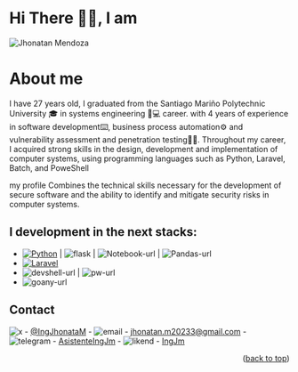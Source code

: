 # Hi There 👋🏽​​, I am
![Jhonatan Mendoza](https://github.com/IngJhonatanM/IngJhonatanM-/assets/118300542/37668d6e-b0b1-42af-a8c8-40b97ad01200)

# About me

I have 27 years old, I graduated from the Santiago Mariño Polytechnic University 🎓 in systems engineering 👔💻 career.
with 4 years of experience in software development⌨️, business process automation⚙️ and vulnerability assessment and penetration testing🕵🏽.
Throughout my career, I acquired strong skills in the design, development and implementation of computer systems, using programming languages ​​​​such as Python, Laravel, Batch, and PoweShell

my profile Combines the technical skills necessary for the development of secure software and the ability to identify and mitigate security risks in computer systems.



I development in the next stacks:
---
* [![Python][python.com]][python-url]  |   ![flask][flask-url]  |   ![Notebook-url]  |   ![Pandas-url]
* [![Laravel][Laravel.com]][Laravel-url]
* ![devshell-url]  | ![pw-url]
* ![goany-url]
  
<!-- CONTACT -->
## Contact

![x][x-url] - [@IngJhonataM](https://x.com/IngJhonataM) - ![email][email-url] - <a href="mailto:jhonatan.m20233@gmail.com">jhonatan.m20233@gmail.com</a> - ![telegram][telegram-url] - <a href="https://t.me/AsistenteIngJm">AsistenteIngJm</a> - ![likend][likend-url] - <a href="https://www.linkedin.com/in/1jhonatan-mendoza"> IngJm</a>

<p align="right">(<a href="#readme-top">back to top</a>)</p>

<!-- MARKDOWN LINKS & IMAGES -->
[Laravel.com]: https://img.shields.io/badge/Laravel-FF2D20?style=for-the-badge&logo=laravel&logoColor=white
[Laravel-url]: https://laravel.com
[Python.com]: https://img.shields.io/badge/Python-FFD43B?style=for-the-badge&logo=python&logoColor=blue
[Python-url]: https://www.python.org
[js.com]: https://img.shields.io/badge/JavaScript-323330?style=for-the-badge&logo=javascript&logoColor=F7DF1E
[js-url]: https://developer.mozilla.org/es/docs/Web/JavaScript
[x-url]: https://img.shields.io/badge/X-000000?style=for-the-badge&logo=x&logoColor=white
[email-url]: https://img.shields.io/badge/Gmail-D14836?style=for-the-badge&logo=gmail&logoColor=white
[telegram-url]: https://img.shields.io/badge/Telegram-2CA5E0?style=for-the-badge&logo=telegram&logoColor=white
[flask-url]: https://img.shields.io/badge/Flask-000000?style=for-the-badge&logo=flask&logoColor=white
[devshell-url]: https://img.shields.io/badge/Shell_Script-121011?style=for-the-badge&logo=gnu-bash&logoColor=white
[likend-url]: https://img.shields.io/badge/LinkedIn-0077B5?style=for-the-badge&logo=linkedin&logoColor=white
[pw-url]: https://img.shields.io/badge/powershell-5391FE?style=for-the-badge&logo=powershell&logoColor=white
[goany-url]: https://img.shields.io/badge/Fortra-goanywhere-%23217160?style=for-the-badge
[Notebook-url]: https://img.shields.io/badge/jupyter-%23FA0F00.svg?style=for-the-badge&logo=jupyter&logoColor=white
[Pandas-url]: https://img.shields.io/badge/pandas-%23150458.svg?style=for-the-badge&logo=pandas&logoColor=white


